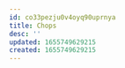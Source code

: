 ```yaml
---
id: co33pezju0v4oyq90uprnya
title: Chops
desc: ''
updated: 1655749629215
created: 1655749629215
---
```


